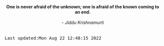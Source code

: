 
<div align="center"><b><span>One is never afraid of the unknown; one is afraid of the known coming to an end.</span></b><br><br><i> - Jiddu Krishnamurti</i></div>
<br><br><kbd>Last updated:Mon Aug 22 12:48:15 2022</kbd>